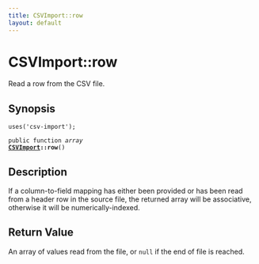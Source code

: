 ```yaml
---
title: CSVImport::row
layout: default
---
```


# CSVImport::row

Read a row from the CSV file.

## Synopsis

<code>uses('csv-import');</code>

<code>public function <i>array</i> <b><a href="CSVImport">CSVImport</a>::row</b>()</code>

## Description

If a column-to-field mapping has either been provided or has been
read from a header row in the source file, the returned array will
be associative, otherwise it will be numerically-indexed.

## Return Value

An array of values read from the file, or <code class="keyword">null</code> if
the end of file is reached.

